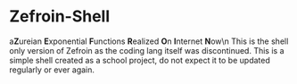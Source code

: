 # Zefroin-Shell
a**Z**ureian **E**xponential **F**unctions **R**ealized **O**n **I**nternet **N**ow\n
This is the shell only version of Zefroin as the coding lang itself was discontinued. This is a simple shell created as a school project, do not expect it to be updated regularly or ever again.

